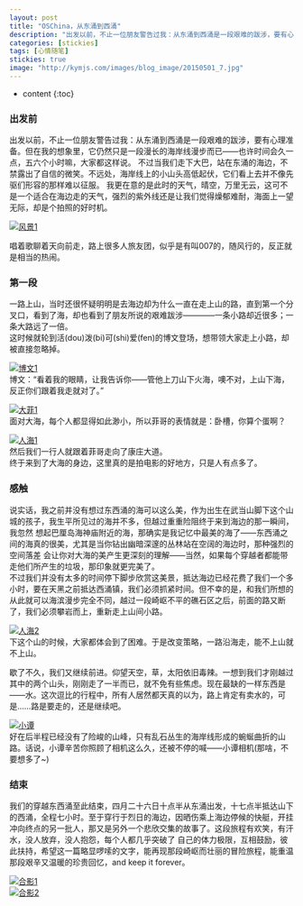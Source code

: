 ```yaml
---
layout: post
title: "OSChina，从东涌到西涌"
description: "出发以前，不止一位朋友警告过我：从东涌到西涌是一段艰难的跋涉，要有心理准备。但在我的想象里，它仍然只是一段漫长的海岸线漫步而已——也许时间会久一点，五六个小时嘛，大家都这样说。"
categories: [stickies]
tags: [心情随笔]
stickies: true
image: "http://kymjs.com/images/blog_image/20150501_7.jpg"
---
```

* content
{:toc}

### 出发前
出发以前，不止一位朋友警告过我：从东涌到西涌是一段艰难的跋涉，要有心理准备。但在我的想象里，它仍然只是一段漫长的海岸线漫步而已——也许时间会久一点，五六个小时嘛，大家都这样说。
不过当我们走下大巴，站在东涌的海边，不禁露出了自信的微笑。不远处，海岸线上的小山头高低起伏，它们看上去并不像先驱们形容的那样难以征服。 我更在意的是此时的天气，晴空，万里无云，这可不是一个适合在海边走的天气，强烈的紫外线还是让我们觉得燥郁难耐，海面上一望无际，却是个拍照的好时机。

[![风景1](/images/blog_image/20150501_1.jpeg)](/stickies/2015/05/01/01/)

唱着歌聊着天向前走，路上很多人旅友团，似乎是有叫007的，随风行的，反正就是相当的热闹。<br>

### 第一段
一路上山，当时还很怀疑明明是去海边却为什么一直在走上山的路，直到第一个分叉口，看到了海，却也看到了朋友所说的艰难跋涉————一条小路却近很多；一条大路远了一倍。<br>
这时候就轮到活(dou)泼(bi)可(shi)爱(fen)的博文登场，想带领大家走上小路，却被直接忽略掉。<br>

[![博文1](/images/blog_image/20150501_2.jpg)](/stickies/2015/05/01/01/)<br>
博文：“看着我的眼睛，让我告诉你——管他上刀山下火海，噢不对，上山下海，反正你们跟着我走就对了。”<br>

[![大菲1](/images/blog_image/20150501_3.jpeg)](/stickies/2015/05/01/01/)<br>
面对大海，每个人都显得如此渺小，所以菲哥的表情就是：卧槽，你算个蛋啊？<br>

[![人海1](/images/blog_image/20150501_4.jpg)](/stickies/2015/05/01/01/)<br>
然后我们一行人就跟着菲哥走向了康庄大道。<br>
终于来到了大海的身边，这里真的是拍电影的好地方，只是人有点多了。<br>

### 感触
说实话，我之前并没有想过东西涌的海可以这么美，作为出生在武当山脚下这个山城的孩子，我生平所见过的海并不多，但越过重重险阻终于来到海边的那一瞬间，我忽然 想起巴厘岛海神庙附近的海，那确实是我记忆中最美的海了——东西涌之间的海真的很美，尤其是当你钻出幽暗深邃的丛林站在空阔的海边时，那种强烈的空间落差 会让你对大海的美产生更深刻的理解——当然，如果每个穿越者都能带走他们所产生的垃圾，那印象就更完美了。<br>
不过我们并没有太多的时间停下脚步欣赏这美景，抵达海边已经花费了我们一个多小时，要在天黑之前抵达西涌镇，我们必须抓紧时间。但不幸的是，和我们所想的从此就可以海滨漫步完全不同，越过一段崎岖不平的礁石区之后，前面的路又断了，我们必须攀岩而上，重新走上山间小路。<br>

[![人海2](/images/blog_image/20150501_5.jpeg)](/stickies/2015/05/01/01/)<br>
下这个山的时候，大家都体会到了困难。于是改变策略，一路沿海走，能不上山就不上山。<br>

歇了不久，我们又继续前进。仰望天空，草，太阳依旧毒辣。一想到我们才刚越过其中的两个山头，刚刚走了一半而已，就不免有些焦虑。现在最缺的一样东西是——水。这次逗比的行程中，所有人居然都天真的以为，路上肯定有卖水的，可是……路是要走的，还是继续吧。<br>

[![小谭](/images/blog_image/20150501_6.jpeg)](/stickies/2015/05/01/01/)<br>
好在后半程已经没有了险峻的山峰，只有乱石丛生的海岸线形成的蜿蜒曲折的山路。话说，小谭辛苦你照顾了相机这么久，还被不停的喊——小谭相机(那啥，不要想多了~)<br>

### 结束
我们的穿越东西涌至此结束，四月二十六日十点半从东涌出发，十七点半抵达山下的西涌，全程七小时。至于穿行于烈日的海边，因晒伤乘上海边停候的快艇，开挂冲向终点的另一批人，那又是另外一个悲欣交集的故事了。这段旅程有欢笑，有汗水，没人放弃，没人抱怨，每个人都几乎突破了 自己的体力极限，互相鼓励，彼此扶持，希望这一篇略显啰嗦的文字，能再现那段崎岖而壮丽的冒险旅程，能重温那段艰辛又温暖的珍贵回忆，and keep it forever。<br>

[![合影1](/images/blog_image/20150501_7.jpg)](/stickies/2015/05/01/01/)<br>
[![合影2](/images/blog_image/20150501_8.jpg)](/stickies/2015/05/01/01/)<br>